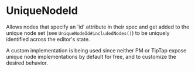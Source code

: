 # UniqueNodeId

Allows nodes that specify an 'id' attribute in their spec and get added to the unique node set (see `UniqueNodeId#includedNodes()`) to be uniquely identified across the editor's state.

A custom implementation is being used since neither PM or TipTap expose unique node implementations by default for free, and to customize the desired behavior.

